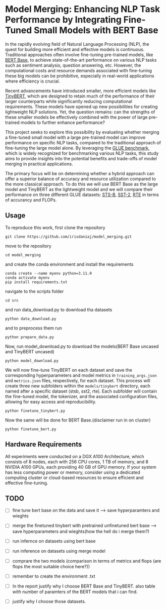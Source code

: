 #  Model Merging: Enhancing NLP Task Performance by Integrating Fine-Tuned Small Models with BERT Base


In the rapidly evolving field of Natural Language Processing (NLP), the quest for building more efficient and effective models is continuous. Traditional approaches often involve fine-tuning pre-trained models, like [BERT Base](https://huggingface.co/google-bert/bert-base-uncased), to achieve state-of-the-art performance on various NLP tasks such as sentiment analysis, question answering, etc. However, the computational costs and resource demands associated with fine-tuning these big models can be prohibitive, especially in real-world applications where efficiency is crucial.

Recent advancements have introduced smaller, more efficient models like [TinyBERT](https://huggingface.co/huawei-noah/TinyBERT_General_4L_312D), which are designed to retain much of the performance of their larger counterparts while significantly reducing computational requirements. These models have opened up new possibilities for creating lightweight NLP solutions. Yet, the question remains: can the strengths of these smaller models be effectively combined with the power of large pre-trained models to further enhance performance?

This project seeks to explore this possibility by evaluating whether merging a fine-tuned small model with a large pre-trained model can improve performance on specific NLP tasks, compared to the traditional approach of fine-tuning the large model alone. By leveraging the [GLUE benchmark](https://gluebenchmark.com/), which is widely recognized for benchmarking various NLP tasks, this study aims to provide insights into the potential benefits and trade-offs of model merging in practical applications.

The primary focus will be on determining whether a hybrid approach can offer a superior balance of accuracy and resource utilization compared to the more classical approach. To do this we will use BERT Base as the large model and TinyBERT as the lightweight model and we will compare their performance on three different GLUE datasets: [STS-B](https://paperswithcode.com/dataset/sts-benchmark), [SST-2](https://huggingface.co/datasets/gimmaru/glue-sst2), [RTE](https://paperswithcode.com/dataset/rte) in terms of accurancy and FLOPs. 

## Usage

To reproduce this work, first clone the repository 
```
git clone https://github.com/irisdaniaj/model_merging.git
```
move to the repository 
```
cd model_merging
```
and create the conda environment and install the requirements
```
conda create --name myenv python=3.11.9
conda activate myenv
pip install requirements.txt
```
navigate to the scripts folder 
```
cd src
```
and run data_download.py to download tha datasets
```
python data_download.py
```
and to preprocess them run 
```
python prepare_data.py
```
Now, run model_download.py to download the models(BERT Base uncased and TinyBERT uncased)
```
python model_download.py
```
We will now fine-tune TinyBERT on each dataset and save the corresponding hyperparameters and model metrics in `training_args.json` and `metrics.json` files, respectively, for each dataset. This process will create three new subfolders within the `models/tinybert` directory, each named after a specific dataset (stsb, sst2, rte). Each subfolder will contain the fine-tuned model, the tokenizer, and the associated configuration files, allowing for easy access and reproducibility.
```
python finetune_tinybert.py
```
Now the same will be done for BERT Base.(disclaimer run in on cluster) 

```
python finetune_bert.py
```

## Hardware Requirements 

All experiments were conducted on a DGX A100 Architecture, which consists of 8 nodes, each with 256 CPU cores, 1 TB of memory, and 8 NVIDIA A100 GPUs, each providing 40 GB of GPU memory. If your system has less computing power or memory, consider using a dedicated computing cluster or cloud-based resources to ensure efficient and effective fine-tuning.




## TODO

- [ ] fine tune bert base on the data and save it --> save hyperparamters and wieghts
- [ ] merge the finetuned tinybert with pretrained unfinetuned bert base --> save hyperparameters and wieghts(how the hell do i merge them?)
- [ ] run infernce on datasets using bert base
- [ ] run inference on datasets using merge model
- [ ] comprare the two models (comparison in terms of metrics and flops (are flops the most suitable choice here?))
- [ ] remember to create the environment .txt
- [ ] In the report justify why I choose BERT Base and TinyBERT. also table with number of paramters of the BERT models that i can find.
- [ ] justify why I choose those datasets. 

